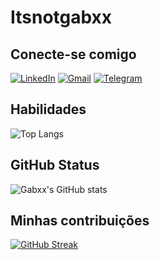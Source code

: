 
# Itsnotgabxx

## Conecte-se comigo

[![LinkedIn](https://img.shields.io/badge/LinkedIn-black?style=for-the-badge&logo=linkedin&logoColor=7209b7)](https://www.linkedin.com/in/gabxx/)
[![Gmail](https://img.shields.io/badge/Gmail-black?style=for-the-badge&logo=gmail&logoColor=7209b7)](mailto:gabrielly819@gmail.com)
[![Telegram](https://img.shields.io/badge/Telegram-black?style=for-the-badge&logo=telegram&logoColor=7209b7)](https://t.me/itsnotgabxx)

## Habilidades 

![Top Langs](https://github-readme-stats-git-masterrstaa-rickstaa.vercel.app/api/top-langs/?username=itsnotgabxx&bg_color=000&border_color=7209b7&title_color=7209b7&text_color=FFF)

## GitHub Status
![Gabxx's GitHub stats](https://github-readme-stats.vercel.app/api?username=itsnotgabxx&show_icons=true&theme=midnight-purple)

## Minhas contribuições

[![GitHub Streak](https://streak-stats.demolab.com/?user=itsnotgabxx&theme=midnight-purple&background=000&border=7209b7&dates=FFF)](https://git.io/streak-stats)